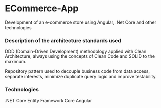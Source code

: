 # ECommerce-App
Development of an e-commerce store using Angular, .Net Core and other technologies

### Description of the architecture standards used

DDD (Domain-Driven Development) methodology applied with Clean Architecture, always using the concepts of Clean Code and SOLID to the maximum. 

Repository pattern used to decouple business code from data access, separate interests, minimize duplicate query logic and improve testability.

### Technologies

.NET Core
Entity Framework Core
Angular


